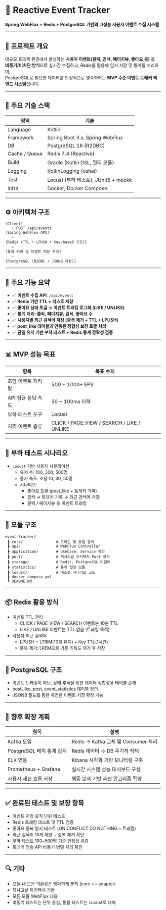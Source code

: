 # 🚀 Reactive Event Tracker

**Spring WebFlux + Redis + PostgreSQL 기반의 고성능 사용자 이벤트 수집 시스템**

---

## 📌 프로젝트 개요

대규모 트래픽 환경에서 발생하는 **사용자 이벤트(클릭, 검색, 페이지뷰, 좋아요 등)** 를  
**비동기/비차단 방식**으로 실시간 수집하고, Redis를 활용해 임시 저장 및 통계를 처리하며,  
PostgreSQL로 필요한 데이터를 안정적으로 영속화하는 **MVP 수준 이벤트 트래커 백엔드 시스템**입니다.

---

## 🧱 주요 기술 스택

| 영역            | 기술                                       |
|-----------------|--------------------------------------------|
| Language        | Kotlin                                     |
| Framework       | Spring Boot 3.x, Spring WebFlux            |
| DB              | PostgreSQL 16 (R2DBC)                      |
| Cache / Queue   | Redis 7.4 (Reactive)                       |
| Build           | Gradle (Kotlin DSL, 멀티 모듈)             |
| Logging         | KotlinLogging (oshai)                      |
| Test            | Locust (부하 테스트), JUnit5 + mockk       |
| Infra           | Docker, Docker Compose                     |

---

## ⚙️ 아키텍처 구조

```plaintext
[Client] 
   ↓ POST /api/events
[Spring WebFlux API] 
   ↓
[Redis (TTL + LPUSH + Key-based 구조)]
   ↓
[통계 처리 및 이벤트 저장 처리]
   ↓
[PostgreSQL (R2DBC + JSONB 저장)]
```

---

## 🎯 주요 기능 요약

- ✅ **이벤트 수집 API**: `/api/events`
- ✅ **Redis 기반 TTL + 리스트 저장**  
- ✅ **좋아요 상태 토글 → 이벤트 트래킹 로그화 (LIKE / UNLIKE)**
- ✅ **통계 처리: 클릭, 페이지뷰, 검색, 좋아요 수**
- ✅ **사용자별 최근 검색어 저장 (중복 제거 + TTL + LPUSH)**
- ✅ **post_like 테이블과 연동된 정합성 보장 토글 처리**
- ✅ **단일 유저 기반 부하 테스트 + Redis 통계 정확성 검증**

---

## 📊 MVP 성능 목표

| 항목                    | 목표 수치              |
|-------------------------|------------------------|
| 초당 이벤트 처리량       | 500 ~ 1000+ EPS        |
| API 평균 응답 속도       | 50 ~ 100ms 이하        |
| 부하 테스트 도구         | Locust                 |
| 처리 이벤트 종류         | CLICK / PAGE_VIEW / SEARCH / LIKE / UNLIKE |

---

## 🧪 부하 테스트 시나리오

- `Locust` 기반 사용자 시뮬레이션
  - 유저 수: 100, 300, 500명
  - 증가 속도: 초당 10, 30, 50명
  - 시나리오:
    - 좋아요 토글 (post_like + 트래커 기록)
    - 검색 → 트래커 기록 → 최근 검색어 저장
    - 클릭 / 페이지뷰 등 이벤트 트래킹

---

## 📂 모듈 구조

```plaintext
event-tracker/
 ┣ core/               # 도메인 및 유틸 정의
 ┣ api/                # WebFlux Controller
 ┣ application/        # UseCase, Service 정의
 ┣ port/               # 헥사고날 아키텍처 Port 정의
 ┣ storage/            # Redis, PostgreSQL 어댑터
 ┣ statistics/         # 통계 전용 모듈
 ┣ locust/             # 테스트 시나리오 코드
 ┣ docker-compose.yml
 ┗ README.md
```

---

## 📦 Redis 활용 방식

- 이벤트 TTL 관리
  - CLICK / PAGE_VIEW / SEARCH 이벤트는 10분 TTL
  - LIKE / UNLIKE 이벤트는 TTL 없음 (트래킹 목적)
- 사용자 최근 검색어
  - LPUSH + LTRIM(10개 유지) + Key TTL(1시간)
  - 중복 제거: LREM으로 기존 키워드 제거 후 저장

---

## 📁 PostgreSQL 구조

- 이벤트 트래킹이 아닌, 상태 추적을 위한 데이터 정합성용 테이블 존재
- post_like, post, event_statistics 테이블 정의
- JSONB 필드를 통한 유연한 이벤트 저장 확장 가능

---

## 🚀 향후 확장 계획

| 항목                        | 설명 |
|-----------------------------|------|
| Kafka 도입                   | Redis → Kafka 교체 및 Consumer 처리 |
| PostgreSQL 배치 통계 집계    | Redis 데이터 → DB 주기적 적재 |
| ELK 연동                    | Kibana 시각화 기반 모니터링 구축 |
| Prometheus + Grafana        | 실시간 시스템 성능 대시보드 구성 |
| 사용자 세션 흐름 저장       | 행동 분석 기반 추천 알고리즘 확장 |

---

## ✅ 완료된 테스트 및 보장 항목

- 이벤트 저장 로직 단위 테스트
- Redis 트래킹 테스트 및 TTL 검증
- 좋아요 중복 방지 테스트 (ON CONFLICT DO NOTHING + 트래킹)
- 최근 검색어 10개 제한 + 중복 제거 확인
- 부하 테스트 100~500명 기준 안정성 검증
- 트래커 전송 API 비동기 병렬 처리 확인

---

## 🔍 기타

- 모듈 내 모든 의존성은 명확하게 분리 (core ↔ adapter)
- 헥사고날 아키텍처 기반
- 모든 모듈 WebFlux 대응
- 비동기 테스트는 단위 중심, 통합 테스트는 Locust로 대체

